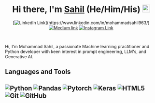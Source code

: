 <div align="center">
  <h1>Hi there, I'm <a href="https://www.linkedin.com/in/mohammadsahil963/" target="_blank">Sahil</a> (He/Him/His) <img src="https://media.giphy.com/media/hvRJCLFzcasrR4ia7z/giphy.gif" width="25px"> </h1>
</div>
<div align="center">

[![LinkedIn Link](https://img.shields.io/badge/linkedin/in/skshashankkumar41%20-%230077B5.svg?&style=flat&logo=linkedin&logoColor=white")](https://www.linkedin.com/in/mohammadsahil963/)
[![Medium link](https://img.shields.io/badge/-medium.com/@skshashankkumar41-black.svg?&style=flat&logo=medium&logoColor=white)](https://medium.com/@mhdsahilkhn)
[![Instagram Link](https://img.shields.io/badge/instagram.com/i_shashank25%20-%23E4405F.svg?&style=flat&logo=Instagram&logoColor=white)](https://www.instagram.com/saahhillll/)
</div>


<br />

Hi, I'm Mohammad Sahil, a passionate Machine learning practitioner and Python developer with keen interest in prompt engineering, LLM's, and Generative AI.


<h2>Languages and Tools<h2>

![Python](https://img.shields.io/badge/-Python-1F425F?style=flat-square&logo=python&logoColor=white)
![Pandas](https://img.shields.io/badge/-Pandas-150458?style=flat-square&logo=pandas&logoColor=white)
![Pytorch](https://img.shields.io/badge/-PyTorch-EE4C2C?style=flat-square&logo=pytorch&logoColor=white)
![Keras](https://img.shields.io/badge/-Keras-D00000?style=flat-square&logo=keras&logoColor=white)
![HTML5](https://img.shields.io/badge/-HTML5-E34F26?style=flat-square&logo=html5&logoColor=white)
![Git](https://img.shields.io/badge/-Git-black?style=flat-square&logo=git&logoColor=white)
![GitHub](https://img.shields.io/badge/-GitHub-181717?style=flat-square&logo=github&logoColor=white)



